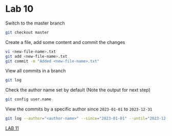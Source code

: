 # Lab 10

Switch to the master branch
```bash
git checkout master
```

Create a file, add some content and commit the changes
```bash
vi <new-file-name>.txt
git add <new-file-name>.txt
git commit -m "Added <new-file-name>.txt"
```

View all commits in a branch
```bash
git log
```

Check the author name set by default (Note the output for next step)
```bash
git config user.name
```

View the commits by a specific author since `2023-01-01` to `2023-12-31`
```bash
git log --author="<author-name>" --since="2023-01-01" --until="2023-12-31"
```

[LAB 11](./l11.md)
